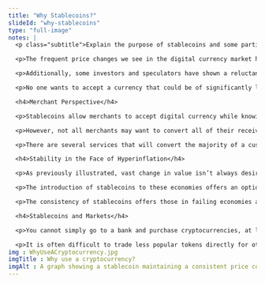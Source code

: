 ```yaml
--- 
title: "Why Stablecoins?"
slideId: "why-stablecoins"
type: "full-image"
notes: |
  <p class="subtitle">Explain the purpose of stablecoins and some parties that may be answered in utilizing this technology. Start to explore the role that stablecoins play in the DeFi ecosystem.</p>

  <p>The frequent price changes we see in the digital currency market has slowed down the mass adoption of cryptocurrency. A merchant is not going to be keen to accept a volatile asset, as a steep drop in price could happen overnight. A cryptocurrency used to buy a good may be worth a dollar at the time of purchase. That value may decline 15% overnight, and the merchant is stuck with 85 cents on the dollar. Volatility has the potential to disrupt the steady business operations conducted by small and medium-sized businesses. Put simply, volatile assets are not ideal for everyday spending for either the purchaser or seller.</p>

  <p>Additionally, some investors and speculators have shown a reluctance to part with their volatile cryptocurrency. While many express desire to buy goods with cryptocurrency, some own cryptocurrency as an investment and are more concerned in holding the asset in the hopes it will appreciate over time. A major hurdle to cryptocurrency's mass adoption is the volatility in the price of even the most popular cryptocurrencies. The value of the bitcoin used to buy two pizzas, the first recorded physical purchase using the cryptocurrency, went from roughly $41 at the time of purchase to a value of above $200M at bitcoin’s price high in late 2020.</p>

  <p>No one wants to accept a currency that could be of significantly less value just a day later. Many don't want to make purchases using cryptocurrency because they fear missing out on a rapid price gain. Volatility acts as a hurdle for sellers because of the prospect the asset will not maintain its value. Volatility is a problem for consumers, who are reluctant to part with an asset that has the ability for possible exponential growth. Digital spending has increased, but volatile cryptocurrencies are yet to gain mainstream adoption. As a result, we’re seeing a push to create reliable, stable cryptocurrencies that hold their value corresponding to a certain currency. These cryptocurrencies are known as stablecoins. </p>

  <h4>Merchant Perspective</h4>

  <p>Stablecoins allow merchants to accept digital currency while knowing the value of the stablecoin will not drastically change over time. Mainstream cryptocurrency adoption has yet to fully take hold in part because the unsteady nature of cryptocurrency prices makes them unrealistic to accept as a merchant. Most cryptocurrencies can be easily converted to stablecoins, allowing merchants confidence that their coins will maintain their value. </p>

  <p>However, not all merchants may want to convert all of their received cryptocurrency to stablecoins. Merchants can use a percentage of cryptocurrency as non-stablecoin investments if they desire. Investments could be increased or decreased based off of the willingness for the merchants to invest. Of course, any cryptocurrency kept can be converted to stablecoins if an investment strategy changes.</p>

  <p>There are several services that will convert the majority of a customer’s volatile cryptocurrencies into stablecoins, while either keeping the coin as an investment or even converting the customer’s token into one the merchant would rather have as an investment.</p>

  <h4>Stability in the Face of Hyperinflation</h4>

  <p>As previously illustrated, vast change in value isn’t always desired. Stability may be prioritized in order to protect value over time. While many leading economies maintain a relatively stable currency, monetary stability is a luxury in other places of the world. Zimbabwe, Venezuela, and Turkey are all examples of countries that have experienced relatively recent currency crises. </p>

  <p>The introduction of stablecoins to these economies offers an option to hedge against a wildly fluctuating currency, whether it be fiat or crypto. We have seen cryptocurrencies utilized in economies that experience hyperinflation, and many get stuck with fiat currency that is worth practically nothing. What if these citizens had a different option other than storing their wealth in a hyperinflated currency? </p>

  <p>The consistency of stablecoins offers those in failing economies an option. The relationship between stablecoins and a country’s fiat currency is yet to be determined and likely will vary depending on the unique economic situation that each faces. A failing currency may fall even more if a stablecoin option is introduced. Stablecoins act as a bridge from fiat to cryptocurrency. </p>

  <h4>Stablecoins and Markets</h4>

  <p>You cannot simply go to a bank and purchase cryptocurrencies, at least not yet. We are seeing the rise of cryptocurrency ATMs, but they have yet to gain mainstream popularity. Cryptocurrency is usually purchased at an online exchange, but there are not many fiat-to-cryptocurrency markets. Instead, stablecoins are used as an intermediary tool for market pairing. It would be difficult to create separate markets for each fiat-to-crypto market. Instead, fiat can be converted to a popular stablecoin that has many different market pairings. Tether was one of the earliest stablecoins to gain popularity. As a result, most exchanges offered markets with BTC(Bitcoin), ETH(Ethereum), and USDT(Tether) pairs.</p>

  <p>It is often difficult to trade less popular tokens directly for other tokens. Again, too many markets would have to be created on an exchange. Instead, tokens are traded for more popular cryptocurrencies or stablecoins which can then be used to trade for other tokens. Converting to fiat currency is expensive and untimely. Stablecoins allow for the quick transfer and settlement of funds, allowing for a more consistent and reliable cash flow.</p>
img : WhyUseACryptocurrency.jpg
imgTitle : Why use a cryptocurrency?
imgAlt : A graph showing a stablecoin maintaining a consistent price compared to Bitcoin
---
```

